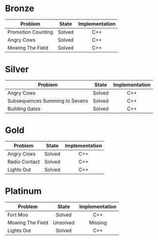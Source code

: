 # Bronze
| Problem        | State           | Implementation  |
| -------------  |:---------------:| :--------------:|
| Promotion Counting | Solved          | C++            |
| Angry Cows         | Solved          | C++            |
| Mowing The Field   | Solved          | C++            |
# Silver
| Problem        | State           | Implementation  |
| ------------- |:---------------:| :--------------:|
| Angry Cows | Solved          | C++            |
| Subsequences Summing to Sevens | Solved          | C++            |
| Building Gates | Solved          | C++            |
# Gold
| Problem        | State           | Implementation  |
| ------------- |:---------------:| :--------------:|
| Angry Cows | Solved          | C++            |
| Radio Contact | Solved          | C++            |
| Lights Out | Solved          | C++            |
# Platinum
| Problem        | State           | Implementation  |
| ------------- |:---------------:| :--------------:|
| Fort Moo | Solved          | C++            |
| Mowing The Field | Unsolved          | Missing            |
| Lights Out | Solved          | C++            |

